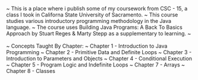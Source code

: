 ~ This is a place where i publish some of my coursework from CSC - 15, a class I took in Californa State University of Sacramento.
~ This course studies various introductory programming methodology in the Java language.
~ The course uses Building Java Programs: A Back To Basics Approach by Stuart Reges & Marty Stepp as a supplementary to learning.
~ <br></br>
~ Concepts Taught By Chapter:
~ Chapter 1 - Introduction to Java Programming
~ Chapter 2 - Primitive Data and Definite Loops
~ Chapter 3 - Introduction to Parameters and Objects
~ Chapter 4 - Conditional Execution
~ Chapter 5 - Program Logic and Indefinite Loops
~ Chapter 7 - Arrays
~ Chapter 8 - Classes
